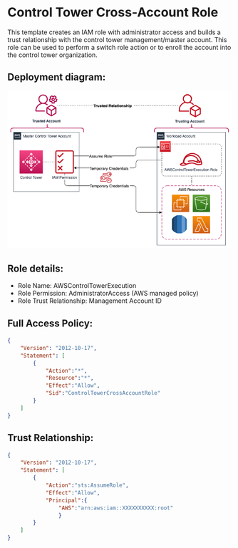 # Control Tower Cross-Account Role

This template creates an IAM role with administrator access and builds a trust relationship with the control tower management/master account. This role can be used to perform a switch role action or to enroll the account into the control tower organization.

## Deployment diagram:

![App Screenshot](images/CrossAccountRole.png)

## Role details: 
- Role Name: AWSControlTowerExecution
- Role Permission: AdministratorAccess (AWS managed policy)
- Role Trust Relationship: Management Account ID

## Full Access Policy:

```json
{
    "Version": "2012-10-17",
    "Statement": [
        {
            "Action":"*",
            "Resource":"*",
            "Effect":"Allow",
            "Sid":"ControlTowerCrossAccountRole"
        }
    ]
}
```

## Trust Relationship:

```json
{
    "Version": "2012-10-17",
    "Statement": [
        {
            "Action":"sts:AssumeRole",
            "Effect":"Allow",
            "Principal":{
                "AWS":"arn:aws:iam::XXXXXXXXXX:root"
                }
        }
    ]
}
```